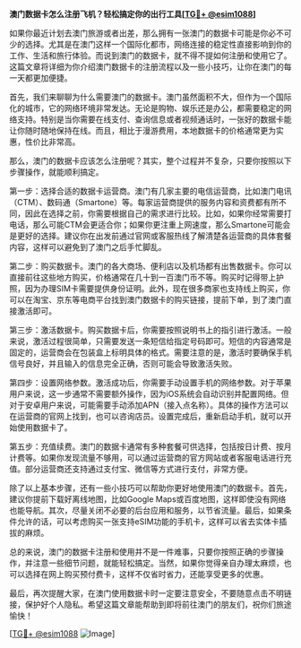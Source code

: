 **澳门数据卡怎么注册飞机？轻松搞定你的出行工具[[TG💪+ @esim1088](https://t.me/s/esim1088)]**

如果你最近计划去澳门旅游或者出差，那么拥有一张澳门的数据卡可能是你必不可少的选择。尤其是在澳门这样一个国际化都市，网络连接的稳定性直接影响到你的工作、生活和旅行体验。而说到澳门的数据卡，就不得不提如何注册和使用它了。这篇文章将详细为你介绍澳门数据卡的注册流程以及一些小技巧，让你在澳门的每一天都更加便捷。

首先，我们来聊聊为什么需要澳门的数据卡。澳门虽然面积不大，但作为一个国际化的城市，它的网络环境非常发达。无论是购物、娱乐还是办公，都需要稳定的网络支持。特别是当你需要在线支付、查询信息或者视频通话时，一张好的数据卡能让你随时随地保持在线。而且，相比于漫游费用，本地数据卡的价格通常更为实惠，性价比非常高。

那么，澳门的数据卡应该怎么注册呢？其实，整个过程并不复杂，只要你按照以下步骤操作，就能顺利搞定。

第一步：选择合适的数据卡运营商。澳门有几家主要的电信运营商，比如澳门电讯（CTM）、数码通（Smartone）等。每家运营商提供的服务内容和资费都有所不同，因此在选择之前，你需要根据自己的需求进行比较。比如，如果你经常需要打电话，那么可能CTM会更适合你；如果你更注重上网速度，那么Smartone可能会是更好的选择。建议你在出发前通过官网或客服热线了解清楚各运营商的具体套餐内容，这样可以避免到了澳门之后手忙脚乱。

第二步：购买数据卡。澳门的各大商场、便利店以及机场都有出售数据卡。你可以直接前往这些地方购买，价格通常在几十到一百澳门币不等。购买时记得带上护照，因为办理SIM卡需要提供身份证明。此外，现在很多商家也支持线上购买，你可以在淘宝、京东等电商平台找到澳门数据卡的购买链接，提前下单，到了澳门直接激活即可。

第三步：激活数据卡。购买数据卡后，你需要按照说明书上的指引进行激活。一般来说，激活过程很简单，只需要发送一条短信给指定号码即可。短信的内容通常是固定的，运营商会在包装盒上标明具体的格式。需要注意的是，激活时要确保手机信号良好，并且输入的信息完全正确，否则可能会导致激活失败。

第四步：设置网络参数。激活成功后，你需要手动设置手机的网络参数。对于苹果用户来说，这一步通常不需要额外操作，因为iOS系统会自动识别并配置网络。但对于安卓用户来说，可能需要手动添加APN（接入点名称）。具体的操作方法可以在运营商的官网上找到，也可以咨询店员。设置完成后，重新启动手机，就可以开始使用数据卡了。

第五步：充值续费。澳门的数据卡通常有多种套餐可供选择，包括按日计费、按月计费等。如果你发现流量不够用，可以通过运营商的官方网站或者客服电话进行充值。部分运营商还支持通过支付宝、微信等方式进行支付，非常方便。

除了以上基本步骤，还有一些小技巧可以帮助你更好地使用澳门的数据卡。首先，建议你提前下载好离线地图，比如Google Maps或百度地图，这样即使没有网络也能导航。其次，尽量关闭不必要的后台应用和服务，以节省流量。最后，如果条件允许的话，可以考虑购买一张支持eSIM功能的手机卡，这样可以省去实体卡插拔的麻烦。

总的来说，澳门的数据卡注册和使用并不是一件难事，只要你按照正确的步骤操作，并注意一些细节问题，就能轻松搞定。当然，如果你觉得亲自办理太麻烦，也可以选择在网上购买预付费卡，这样不仅省时省力，还能享受更多的优惠。

最后，再次提醒大家，在澳门使用数据卡时一定要注意安全，不要随意点击不明链接，保护好个人隐私。希望这篇文章能帮助到即将前往澳门的朋友们，祝你们旅途愉快！

[[TG💪+ @esim1088](https://t.me/s/esim1088) ![Image](https://i.postimg.cc/4NQfJmqS/Snipaste-2025-05-13-00-14-12.png)]